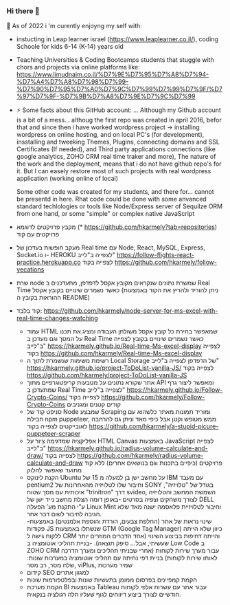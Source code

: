 ### Hi there 👋
 🔭 As of 2022  i 'm curently enjoyng my self with:
- instucting  in Leap learner israel (https://www.leaplearner.co.il/), 
                                             coding Schoole for kids 6-14 (K-14) years old 
- Teaching Universities & Coding Bootcamps students that stuggle with chors and projects via online platforms like: 
                                              https://www.limudnaim.co.il/%D7%9E%D7%95%D7%A8%D7%94-%D7%A4%D7%A8%D7%98%D7%99-%D7%90%D7%95%D7%A0%D7%9C%D7%99%D7%99%D7%9F/%D7%97%D7%9F-%D7%9B%D7%A8%D7%9E%D7%9C%D7%99
                                              
                                              
- ⚡ Some facts about this GitHub account: ...
  Although my Github account is a bit of a mess...
  althoug the first repo was created in april 2016, 
  befor that and since then i have worked wordpress project -> installing wordpress on online hosting, and on local PC's (for development), insstalling and
  tweeking Themes, Plugins, connecting domains and SSL Certificates (If needed), and Third party applications connections (like google analytics, ZOHO CRM real   time traker and more), 
  The nature of the work and the deployment, means that i do not have github repo's for it. 
  But I can easely restore most of such projects with real wordpress application (working online of local) 
   
  Some other code was created for my students, and there for... cannot be presentd in here. 
  Rhat code could be done with some anvanced standard techlologies or tools like Node/Express server of Sequilze ORM from one hand, 
  or some "simple" or complex native JavaScript
  
  

- מקבץ פרויקטים לדוגמא (* https://github.com/hkarmely?tab=repositories)
פרויקטים עם קוד
- מעקב חופשות בעדכון של Real time עם Node, React, MySQL, Express, Socket.io  ו- HEROKU
לצפייה ב"לייב"  https://follow-flights-react-practice.herokuapp.co 
לצפייה בקוד https://github.com/hkarmely/follow-vecations
- שרת node שמשרת נתונים שנקראים מקובץ אקסל לדפדפן, מתעדכנים ב Real Time כאשר נשמרים שינויים בקובץ אקסל (ניתן להוריד ולהריץ את הקוד באמצעות ההוראות בקובץ ה README)
- קוד בלבד: https://github.com/hkarmely/node-server-for-ms-excel-with-real-time-changes-watching
    - עמוד HTML שמאפשר בחירת כל קובץ אקסל משולחן העבודה ומציג את תכנו על המסך וגם מעדכן ב Real Time כאשר נשמרים שינויים בקובץ 
לצפייה ב"לייב" https://hkarmely.github.io/Real-time-Ms-excel-display
לצפייה בקוד https://github.com/hkarmely/Real-time-Ms-excel-display
    - רשימת משימות שנשמרת לתוך ה Local Storage של הדפדפן
לצפייה ב"לייב"  https://hkarmely.github.io/project-ToDoList-vanilla-JS/
לצפייה בקוד https://github.com/hkarmely/project-ToDoList-vanilla-JS
    - אתר שקורא נתונים על מטבעות קריפטוגרפיים מתוך API  ומאפשר ליצור גרף שמתעדכן ב  Real Time
לצפייה ב"לייב" https://hkarmely.github.io/Follow-Crypto-Coins/
לצפייה בקוד https://github.com/hkarmely/Follow-Crypto-Coins
קודים קטנים ומגניבים
    - סניפט קוד של Node שמבצע Scraping ומוריד תמונות מאתר כלשהוא עם חבילת npm puppeteer, ממש מטופש וקטן אבל כיפי מאד וניתן גם להרחבה לאובייקטים 
לצפייה בקוד https://github.com/hkarmely/a-stupid-picure-puppeteer-scraper 
    - אפליקציה שמדגימה ציור על HTML Canvas באמצעות JavaScript 
לצפייה ב"לייב" https://hkarmely.github.io/radius-volume-calculate-and-draw/ 
לצפייה בקוד https://github.com/hkarmely/radius-volume-calculate-and-draw 
פרויקטים (כיפיים בתכנות וגם בנושאים אחרים) ללא קוד מתועד שאפשר לחלוק
    - הקנת לינוקס Ubuntu על מחשב ישן בן למעלה מ 15 של IBM עם מעבד pentium2 וחיבור שלו לטלויזיה מהאחרונות של SONY בגודל של "טלויזיה", איכותית עם מסך שטוח "trinitron" דרך svideo, השמשת המחשב והטלויזיה לצורך משחקים וצפיה בסרטים
    -באופן דומה הצלת מחשב נייד ישן של DELL ע"י התקנת מע' הפעלה Linux Mint וחיבור לטלויזיית פלאסמה ישנה מאד שלא הגיבה לחיבור לשום דבר אחר.  
    -שינוי נראות של אתר (החלפת צבעים, הורדת והוספת אלמנטים) באמצעות פקודות JS שנשתלו באמצעות GTM (Google Tag Manager) כיוון שלא הייתה ללקוח גישה ל CRM והייתה דחיפות בביצוע השינוי (אחד הדברים המוזרים יותר שעשיתי, אבל... סיפק תוצאה). 
    -בניית תהליכי אוטומציה ב Low Code ב ZOHO CRM עבור מערך שירות לקוחות (אחרי שבניתי תהליכים ומערך הדרכה לאותו שירות לקוחות) 
     בניית דפי נחיתה עם תהליכי אוטומציה במערכות שונות: שלח מסר, רב מסר, viPlus, שמיר מערכות
    - קידום SEO למגוון אתרים
    - הקמת קמפיינים בפרסום ממומן בתעשיות שונות ובפלטפורמות שונות 
    - הקמת מערכת BI באמצעות Tableau עבור אתר עם עשרות אלפי לקוחות חודשיים  לצורך ביצוע דיווחים לגוף שעליו חלה רגולציה בנקאית.
                                              
<!--
**hkarmely/hkarmely** is a ✨ _special_ ✨ repository because its `README.md` (this file) appears on your GitHub profile.

Here are some ideas to get you started:

- 🔭 I’m currently working on ...
- 🌱 I’m currently learning ...
- 👯 I’m looking to collaborate on ...
- 🤔 I’m looking for help with ...
- 💬 Ask me about ...
- 📫 How to reach me: ...
- 😄 Pronouns: ...
- ⚡ Fun fact: ...
-->

